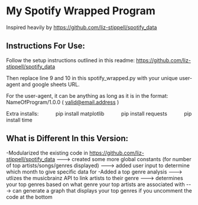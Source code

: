 # My Spotify Wrapped Program

Inspired heavily by https://github.com/liz-stippell/spotify_data

## Instructions For Use:

Follow the setup instructions outlined in this readme: https://github.com/liz-stippell/spotify_data

Then replace line 9 and 10 in this spotify_wrapped.py with your unique user-agent and google sheets URL.

For the user-agent, it can be anything as long as it is in the format: 
     NameOfProgram/1.0.0 ( valid@email.address )

Extra installs:
      pip install matplotlib
      pip install requests
      pip install time

## What is Different In this Version: 
-Modularized the existing code in https://github.com/liz-stippell/spotify_data
---> created some more global constants (for number of top artists/songs/genres displayed)
---> added user input to determine which month to give specific data for
-Added a top genre analysis
---> utlizes the musicbrainz API to link artists to their genre
---> determines your top genres based on what genre your top artists are associated with
---> can generate a graph that displays your top genres if you uncomment the code at the bottom
